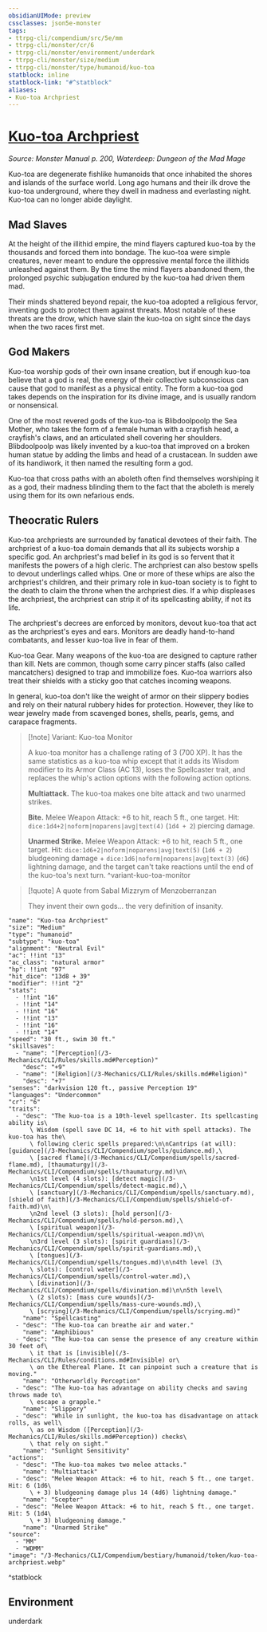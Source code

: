 ```yaml
---
obsidianUIMode: preview
cssclasses: json5e-monster
tags:
- ttrpg-cli/compendium/src/5e/mm
- ttrpg-cli/monster/cr/6
- ttrpg-cli/monster/environment/underdark
- ttrpg-cli/monster/size/medium
- ttrpg-cli/monster/type/humanoid/kuo-toa
statblock: inline
statblock-link: "#^statblock"
aliases:
- Kuo-toa Archpriest
---
```

# [Kuo-toa Archpriest](3-Mechanics\CLI\Compendium\bestiary\humanoid/kuo-toa-archpriest.md)
*Source: Monster Manual p. 200, Waterdeep: Dungeon of the Mad Mage*  

Kuo-toa are degenerate fishlike humanoids that once inhabited the shores and islands of the surface world. Long ago humans and their ilk drove the kuo-toa underground, where they dwell in madness and everlasting night. Kuo-toa can no longer abide daylight.

## Mad Slaves

At the height of the illithid empire, the mind flayers captured kuo-toa by the thousands and forced them into bondage. The kuo-toa were simple creatures, never meant to endure the oppressive mental force the illithids unleashed against them. By the time the mind flayers abandoned them, the prolonged psychic subjugation endured by the kuo-toa had driven them mad.

Their minds shattered beyond repair, the kuo-toa adopted a religious fervor, inventing gods to protect them against threats. Most notable of these threats are the drow, which have slain the kuo-toa on sight since the days when the two races first met.

## God Makers

Kuo-toa worship gods of their own insane creation, but if enough kuo-toa believe that a god is real, the energy of their collective subconscious can cause that god to manifest as a physical entity. The form a kuo-toa god takes depends on the inspiration for its divine image, and is usually random or nonsensical.

One of the most revered gods of the kuo-toa is Blibdoolpoolp the Sea Mother, who takes the form of a female human with a crayfish head, a crayfish's claws, and an articulated shell covering her shoulders. Blibdoolpoolp was likely invented by a kuo-toa that improved on a broken human statue by adding the limbs and head of a crustacean. In sudden awe of its handiwork, it then named the resulting form a god.

Kuo-toa that cross paths with an aboleth often find themselves worshiping it as a god, their madness blinding them to the fact that the aboleth is merely using them for its own nefarious ends.

## Theocratic Rulers

Kuo-toa archpriests are surrounded by fanatical devotees of their faith. The archpriest of a kuo-toa domain demands that all its subjects worship a specific god. An archpriest's mad belief in its god is so fervent that it manifests the powers of a high cleric. The archpriest can also bestow spells to devout underlings called whips. One or more of these whips are also the archpriest's children, and their primary role in kuo-toan society is to fight to the death to claim the throne when the archpriest dies. If a whip displeases the archpriest, the archpriest can strip it of its spellcasting ability, if not its life.

The archpriest's decrees are enforced by monitors, devout kuo-toa that act as the archpriest's eyes and ears. Monitors are deadly hand-to-hand combatants, and lesser kuo-toa live in fear of them.

Kuo-toa Gear. Many weapons of the kuo-toa are designed to capture rather than kill. Nets are common, though some carry pincer staffs (also called mancatchers) designed to trap and immobilize foes. Kuo-toa warriors also treat their shields with a sticky goo that catches incoming weapons.

In general, kuo-toa don't like the weight of armor on their slippery bodies and rely on their natural rubbery hides for protection. However, they like to wear jewelry made from scavenged bones, shells, pearls, gems, and carapace fragments.

> [!note] Variant: Kuo-toa Monitor
> 
> A kuo-toa monitor has a challenge rating of 3 (700 XP). It has the same statistics as a kuo-toa whip except that it adds its Wisdom modifier to its Armor Class (AC 13), loses the Spellcaster trait, and replaces the whip's action options with the following action options.
> 
> **Multiattack.** The kuo-toa makes one bite attack and two unarmed strikes.
> 
> **Bite.** Melee Weapon Attack: +6 to hit, reach 5 ft., one target. Hit: `dice:1d4+2|noform|noparens|avg|text(4)` (`1d4 + 2`) piercing damage.
> 
> **Unarmed Strike.** Melee Weapon Attack: +6 to hit, reach 5 ft., one target. Hit: `dice:1d6+2|noform|noparens|avg|text(5)` (`1d6 + 2`) bludgeoning damage + `dice:1d6|noform|noparens|avg|text(3)` (`d6`) lightning damage, and the target can't take reactions until the end of the kuo-toa's next turn.
^variant-kuo-toa-monitor

> [!quote] A quote from Sabal Mizzrym of Menzoberranzan  
> 
> They invent their own gods... the very definition of insanity.


```statblock
"name": "Kuo-toa Archpriest"
"size": "Medium"
"type": "humanoid"
"subtype": "kuo-toa"
"alignment": "Neutral Evil"
"ac": !!int "13"
"ac_class": "natural armor"
"hp": !!int "97"
"hit_dice": "13d8 + 39"
"modifier": !!int "2"
"stats":
  - !!int "16"
  - !!int "14"
  - !!int "16"
  - !!int "13"
  - !!int "16"
  - !!int "14"
"speed": "30 ft., swim 30 ft."
"skillsaves":
  - "name": "[Perception](/3-Mechanics/CLI/Rules/skills.md#Perception)"
    "desc": "+9"
  - "name": "[Religion](/3-Mechanics/CLI/Rules/skills.md#Religion)"
    "desc": "+7"
"senses": "darkvision 120 ft., passive Perception 19"
"languages": "Undercommon"
"cr": "6"
"traits":
  - "desc": "The kuo-toa is a 10th-level spellcaster. Its spellcasting ability is\
      \ Wisdom (spell save DC 14, +6 to hit with spell attacks). The kuo-toa has the\
      \ following cleric spells prepared:\n\nCantrips (at will): [guidance](/3-Mechanics/CLI/Compendium/spells/guidance.md),\
      \ [sacred flame](/3-Mechanics/CLI/Compendium/spells/sacred-flame.md), [thaumaturgy](/3-Mechanics/CLI/Compendium/spells/thaumaturgy.md)\n\
      \n1st level (4 slots): [detect magic](/3-Mechanics/CLI/Compendium/spells/detect-magic.md),\
      \ [sanctuary](/3-Mechanics/CLI/Compendium/spells/sanctuary.md), [shield of faith](/3-Mechanics/CLI/Compendium/spells/shield-of-faith.md)\n\
      \n2nd level (3 slots): [hold person](/3-Mechanics/CLI/Compendium/spells/hold-person.md),\
      \ [spiritual weapon](/3-Mechanics/CLI/Compendium/spells/spiritual-weapon.md)\n\
      \n3rd level (3 slots): [spirit guardians](/3-Mechanics/CLI/Compendium/spells/spirit-guardians.md),\
      \ [tongues](/3-Mechanics/CLI/Compendium/spells/tongues.md)\n\n4th level (3\
      \ slots): [control water](/3-Mechanics/CLI/Compendium/spells/control-water.md),\
      \ [divination](/3-Mechanics/CLI/Compendium/spells/divination.md)\n\n5th level\
      \ (2 slots): [mass cure wounds](/3-Mechanics/CLI/Compendium/spells/mass-cure-wounds.md),\
      \ [scrying](/3-Mechanics/CLI/Compendium/spells/scrying.md)"
    "name": "Spellcasting"
  - "desc": "The kuo-toa can breathe air and water."
    "name": "Amphibious"
  - "desc": "The kuo-toa can sense the presence of any creature within 30 feet of\
      \ it that is [invisible](/3-Mechanics/CLI/Rules/conditions.md#Invisible) or\
      \ on the Ethereal Plane. It can pinpoint such a creature that is moving."
    "name": "Otherworldly Perception"
  - "desc": "The kuo-toa has advantage on ability checks and saving throws made to\
      \ escape a grapple."
    "name": "Slippery"
  - "desc": "While in sunlight, the kuo-toa has disadvantage on attack rolls, as well\
      \ as on Wisdom ([Perception](/3-Mechanics/CLI/Rules/skills.md#Perception)) checks\
      \ that rely on sight."
    "name": "Sunlight Sensitivity"
"actions":
  - "desc": "The kuo-toa makes two melee attacks."
    "name": "Multiattack"
  - "desc": "Melee Weapon Attack: +6 to hit, reach 5 ft., one target. Hit: 6 (1d6\
      \ + 3) bludgeoning damage plus 14 (4d6) lightning damage."
    "name": "Scepter"
  - "desc": "Melee Weapon Attack: +6 to hit, reach 5 ft., one target. Hit: 5 (1d4\
      \ + 3) bludgeoning damage."
    "name": "Unarmed Strike"
"source":
  - "MM"
  - "WDMM"
"image": "/3-Mechanics/CLI/Compendium/bestiary/humanoid/token/kuo-toa-archpriest.webp"
```
^statblock

## Environment

underdark